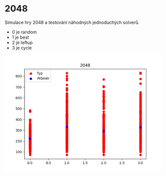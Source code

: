 # 2048

Simulace hry 2048 a testování náhodných jednoduchých solverů.

- 0 je random
- 1 je best
- 2 je leftup
- 3 je cycle

![plot](plot.png)
